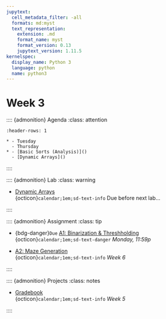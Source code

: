 ```yaml
---
jupytext:
  cell_metadata_filter: -all
  formats: md:myst
  text_representation:
    extension: .md
    format_name: myst
    format_version: 0.13
    jupytext_version: 1.11.5
kernelspec:
  display_name: Python 3
  language: python
  name: python3
---
```


# Week 3

:::: {admonition} Agenda
:class: attention

``` {list-table}
:header-rows: 1

* - Tuesday
  - Thursday
* - [Basic Sorts (Analysis)]()
  - [Dynamic Arrays]()

```

::::

:::: {admonition} Lab
:class: warning

- [Dynamic Arrays](labs/lab-03/readme.md)  
{octicon}`calendar;1em;sd-text-info` Due before next lab...

::::

:::: {admonition} Assignment
:class: tip

- {bdg-danger}`Due` [A1: Binarization & Threshholding](assignments/a1/readme.md)  
{octicon}`calendar;1em;sd-text-danger` _Monday, 11:59p_

- [A2: Maze Generation](../assignments/a2/readme.md)  
{octicon}`calendar;1em;sd-text-info`  _Week 6_

::::

:::: {admonition} Projects
:class: notes

- [Gradebook](projects/review_project_sp23.md)  
{octicon}`calendar;1em;sd-text-info`  _Week 5_

::::
